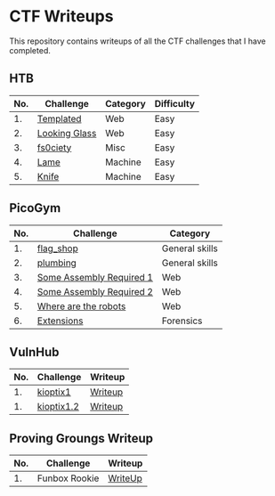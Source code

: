 # CTF Writeups

This repository contains writeups of all the CTF challenges that I have completed.

## HTB

| No. | Challenge | Category | Difficulty |
|-----|--------------|------------------|------------------|
| 1.	| [Templated](https://github.com/joelczk/CTF/blob/main/HTB/templated.md)|Web|Easy|
| 2.	| [Looking Glass](https://github.com/joelczk/CTF/blob/main/HTB/looking_glass.md)|Web|Easy|
| 3.	| [fs0ciety](https://github.com/joelczk/CTF/blob/main/HTB/fsociety.md)|Misc|Easy|
| 4.	| [Lame](https://github.com/joelczk/writeups/blob/main/HTB/Lame.md)|Machine|Easy|
| 5.	| [Knife](https://github.com/joelczk/writeups/blob/main/HTB/Knifre.md)|Machine|Easy|


## PicoGym
| No. | Challenge | Category |
|-----|------------------|----------------------|
| 1.	| [flag_shop](https://github.com/joelczk/CTF/blob/main/PicoGym/write-ups/flag_shop.md/)|General skills|
| 2.	| [plumbing](https://github.com/joelczk/CTF/blob/main/PicoGym/write-ups/plumbing.md/)|General skills|
| 3.	| [Some Assembly Required 1](https://github.com/joelczk/CTF/blob/main/PicoGym/write-ups/assembly1.md/)|Web|
| 4.	| [Some Assembly Required 2](https://github.com/joelczk/CTF/blob/main/PicoGym/write-ups/assembly2.md)|Web|
| 5.	| [Where are the robots](https://github.com/joelczk/CTF/blob/main/PicoGym/write-ups/robots.md)|Web|
| 6.	| [Extensions](https://github.com/joelczk/CTF/blob/main/PicoGym/write-ups/extensions.md)|Forensics|

## VulnHub
| No. | Challenge | Writeup |
|-----|------------------|----------------------|
| 1.	| [kioptix1](https://www.vulnhub.com/entry/kioptrix-level-1-1,22/)|[Writeup](https://github.com/joelczk/CTF/blob/main/VulnHub/kioptix1.pdf)|
| 1.	| [kioptix1.2](https://www.vulnhub.com/entry/kioptrix-level-12-3,24/)|[Writeup](https://github.com/joelczk/CTF/blob/main/VulnHub/kioptrix1.2.pdf)|

## Proving Groungs Writeup
| No. | Challenge | Writeup |
|-----|------------------|----------------------|
| 1.	|Funbox Rookie|[WriteUp](https://github.com/joelczk/writeups/blob/main/Proving%20Grounds/Funbox%20Rookie.md)|
